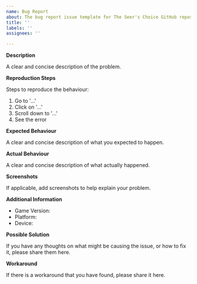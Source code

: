 ```yaml
---
name: Bug Report
about: The bug report issue template for The Seer's Choice GitHub repository provides a structured format for reporting bugs and issues in the game.
title: ''
labels: ''
assignees: ''

---
```


**Description**

A clear and concise description of the problem.

**Reproduction Steps**

Steps to reproduce the behaviour:

1. Go to '...'
2. Click on '...'
3. Scroll down to '...'
4. See the error

**Expected Behaviour**

A clear and concise description of what you expected to happen.

**Actual Behaviour**

A clear and concise description of what actually happened.

**Screenshots**

If applicable, add screenshots to help explain your problem.

**Additional Information**

- Game Version:
- Platform:
- Device:

**Possible Solution**

If you have any thoughts on what might be causing the issue, or how to fix it, please share them here.

**Workaround**

If there is a workaround that you have found, please share it here.
